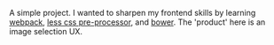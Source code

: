A simple project. I wanted to sharpen my frontend skills by learning [webpack], [less css pre-processor][less], and
[bower]. The 'product' here is an image selection UX.

[bower]: http://bower.io/
[webpack]: http://webpack.github.io/
[less]: http://lesscss.org/